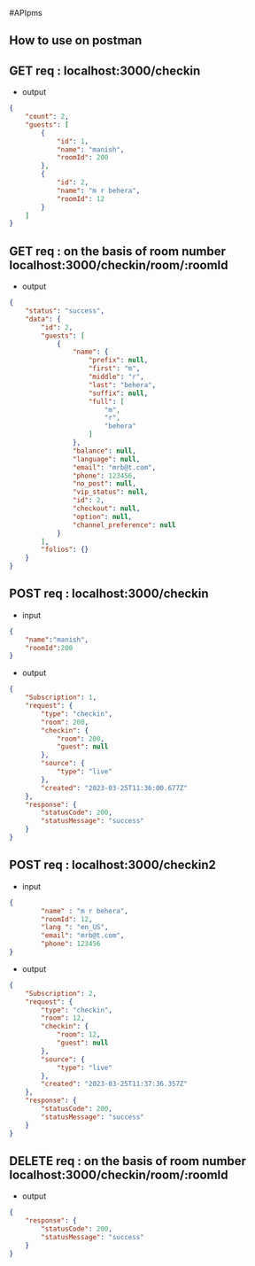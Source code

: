 #APIpms
## How to use on postman
## GET req : localhost:3000/checkin
- output 
```json
{
    "count": 2,
    "guests": [
        {
            "id": 1,
            "name": "manish",
            "roomId": 200
        },
        {
            "id": 2,
            "name": "m r behera",
            "roomId": 12
        }
    ]
}
```
## GET req : on the basis of room number localhost:3000/checkin/room/:roomId
- output
```json
{
    "status": "success",
    "data": {
        "id": 2,
        "guests": [
            {
                "name": {
                    "prefix": null,
                    "first": "m",
                    "middle": "r",
                    "last": "behera",
                    "suffix": null,
                    "full": [
                        "m",
                        "r",
                        "behera"
                    ]
                },
                "balance": null,
                "language": null,
                "email": "mrb@t.com",
                "phone": 123456,
                "no_post": null,
                "vip_status": null,
                "id": 2,
                "checkout": null,
                "option": null,
                "channel_preference": null
            }
        ],
        "folios": {}
    }
}
```
## POST req : localhost:3000/checkin
- input
```json
{
    "name":"manish",
    "roomId":200
}
```
- output 
```json
{
    "Subscription": 1,
    "request": {
        "type": "checkin",
        "room": 200,
        "checkin": {
            "room": 200,
            "guest": null
        },
        "source": {
            "type": "live"
        },
        "created": "2023-03-25T11:36:00.677Z"
    },
    "response": {
        "statusCode": 200,
        "statusMessage": "success"
    }
}
``` 
## POST req : localhost:3000/checkin2
- input
```json
{
        "name" : "m r behera",
        "roomId": 12,
        "lang ": "en_US",
        "email": "mrb@t.com",
        "phone": 123456
}
```
- output
```json
{
    "Subscription": 2,
    "request": {
        "type": "checkin",
        "room": 12,
        "checkin": {
            "room": 12,
            "guest": null
        },
        "source": {
            "type": "live"
        },
        "created": "2023-03-25T11:37:36.357Z"
    },
    "response": {
        "statusCode": 200,
        "statusMessage": "success"
    }
}
```
## DELETE req : on the basis of room number localhost:3000/checkin/room/:roomId
- output
```json
{
    "response": {
        "statusCode": 200,
        "statusMessage": "success"
    }
}
```


